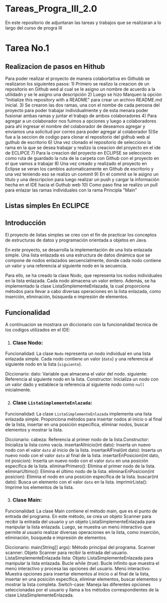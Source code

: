# Tareas_Progra_III_2.0
En este repositorio de adjuntaran las tareas y trabajos que se realizaran a lo largo del curso de progra III

<h1>Tarea No.1</h1>
<h2>Realizacion de pasos en Hithub</h2>

<p>Para poder realizar el proyecto de manera colabortativa en Githubb se realizaron los siguientes pasos:
1) Primero se realizo la creacion de un repositorio en Github wed al cual se le asigno un nombre de acuerdo a la utilidadn y se le asigno una descripción 
2) Luego se hizo Marquen la opción "Initialize this repository with a README" para crear un archivo README.md inicial.
3) Se crearon las dos ramas, una con el nombe de cada perosna del proyecto para poder trabajar individualmente y de esta menara poder fusionar ambas ramas
y juntar el trabajo de ambos colaboradores
4) Para agregar a un colaborador nos fuimos a opciones y luego a colaboradores para ahi ingresar el nombre del colaborador de deseamos agregar y enviamos 
una solicitud por correo para poder agregar al colaborador 
5)Se fue a la seccion de codigo para clonar el repositorio del gidhub web al guthub de escritorio
6) Una vez clonado el repositorio de selecciono la rama en la que se desea trabajar y realizo la creacion del proyecto en el ide de ECLIPCE 
7) Para la creacion del proyecto en ECLIPSE se selecciono como ruta de guardado la ruta de la carpeta con Github con el proyecto en el que vamos a trabajar 
8) Una vez creado y realizado el proyecto en Eclipse se veran los cambios automaticamente en Github de escritorio y una vez teniendo eso se realizo un commit
9) En el commit se le asigno un titulo y una descripcion para luego realizar un push y cargar la información hecha en el IDE hacia el Guthub web
10) Como paso fina se realizo un pull para enlazar las ramas individuales con la rama Principla "Main"</p>

<h2>Listas simples En ECLIPCE</h2>
<h2>Introducción</h2>
<p>El proyecto de listas simples se creo con el fin de practicar los conceptos de estructuras de datos y programación orientada a objetos en Java.

En este proyecto, se desarrolla la implementación de una lista enlazada simple. Una lista enlazada es una estructura de datos dinámica que se compone de nodos enlazados secuencialmente, donde cada nodo contiene un valor y una referencia al siguiente nodo en la secuencia.

Para ello, se ha creado la clase Nodo, que representa los nodos individuales en la lista enlazada. Cada nodo almacena un valor entero. Además, se ha implementado la clase ListaSimplementeEnlazada, la cual proporciona métodos para llevar a cabo diversas operaciones en la lista enlazada, como inserción, eliminación, búsqueda e impresión de elementos.
</p>

<h2>Funcionalidad</h2>
<p> A continuacion se mostrara un diccionario con la funcionalidad tecnica de los codigos utilizados en el IDE:

1) ### Clase Nodo:
   
Funcionalidad:
La clase `Nodo` representa un nodo individual en una lista enlazada simple. Cada nodo contiene un valor (`dato`) y una referencia al siguiente nodo en la lista (`siguiente`).

Diccionario:
dato: Variable que almacena el valor del nodo.
siguiente: Referencia al siguiente nodo en la lista.
Constructor: Inicializa un nodo con un valor dado y establece la referencia al siguiente nodo como `null` inicialmente.

2) ### Clase `ListaSimplementeEnlazada`:
   
Funcionalidad:
La clase `ListaSimplementeEnlazada` implementa una lista enlazada simple. Proporciona métodos para insertar nodos al inicio o al final de la lista, insertar en una posición específica, eliminar nodos, buscar elementos y mostrar la lista.

Diccionario:
cabeza: Referencia al primer nodo de la lista.Constructor: Inicializa la lista como vacía.
insertarAlInicio(int dato): Inserta un nuevo nodo con el valor `dato` al inicio de la lista.
insertarAlFinal(int dato): Inserta un nuevo nodo con el valor `dato` al final de la lista.
insertarEnPosicion(int dato, int posicion): Inserta un nuevo nodo con el valor `dato` en una posición específica de la lista.
eliminarPrimero(): Elimina el primer nodo de la lista.
eliminarUltimo(): Elimina el último nodo de la lista.
eliminarEnPosicion(int posicion): Elimina el nodo en una posición específica de la lista.
buscar(int dato): Busca un elemento con el valor `dato` en la lista.
imprimirLista(): Imprime los elementos de la lista.

3) ### Clase Main:
   
Funcionalidad: 
La clase Main contiene el método main, que es el punto de entrada del programa. En este método, se crea un objeto Scanner para recibir la entrada del usuario y un objeto ListaSimplementeEnlazada para manipular la lista enlazada. Luego, se muestra un menú interactivo que permite al usuario realizar diversas operaciones en la lista, como inserción, eliminación, búsqueda e impresión de elementos.

Diccionario:
main(String[] args): Método principal del programa.
Scanner scanner: Objeto Scanner para recibir la entrada del usuario.
ListaSimplementeEnlazada lista: Objeto ListaSimplementeEnlazada para manipular la lista enlazada.
Bucle while (true): Bucle infinito que muestra el menú interactivo y procesa las opciones del usuario.
Menú interactivo: Muestra opciones para insertar elementos al inicio o al final de la lista, insertar en una posición específica, eliminar elementos, buscar elementos y mostrar la lista completa.
Switch-case: Maneja las diferentes opciones seleccionadas por el usuario y llama a los métodos correspondientes de la clase ListaSimplementeEnlazada.
</p>

